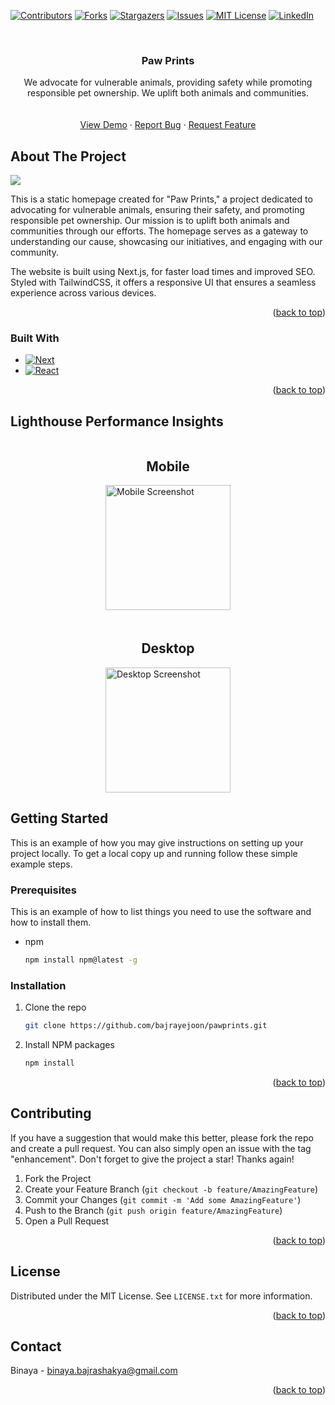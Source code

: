 
<a id="readme-top"></a>



<!-- PROJECT SHIELDS -->

[![Contributors][contributors-shield]][contributors-url]
[![Forks][forks-shield]][forks-url]
[![Stargazers][stars-shield]][stars-url]
[![Issues][issues-shield]][issues-url]
[![MIT License][license-shield]][license-url]
[![LinkedIn][linkedin-shield]][linkedin-url]



<!-- PROJECT LOGO -->
<br />
<div align="center">
 

<h3 align="center">Paw Prints</h3>

  <p align="center">
    We advocate for vulnerable animals, providing safety while promoting responsible pet ownership. We uplift both animals and communities.
    <br />
    <br />
    <br />
    <a href="https://pawprints-one.vercel.app/">View Demo</a>
    ·
    <a href="https://github.com/bajrayejoon/pawprints/issues/new?labels=bug&template=bug-report---.md">Report Bug</a>
    ·
    <a href="https://github.com/bajrayejoon/pawprints/issues/new?labels=enhancement&template=feature-request---.md">Request Feature</a>
  </p>
</div>


<!-- ABOUT THE PROJECT -->
## About The Project

![](https://github.com/BajraYeJoon/assets/blob/main/Screenshot%20from%202024-06-28%2013-24-21.png)


This is a static homepage created for "Paw Prints," a project dedicated to advocating for vulnerable animals, ensuring their safety, and promoting responsible pet ownership. Our mission is to uplift both animals and communities through our efforts. The homepage serves as a gateway to understanding our cause, showcasing our initiatives, and engaging with our community.

The website is built using Next.js,  for faster load times and improved SEO. Styled with TailwindCSS, it offers a responsive UI that ensures a seamless experience across various devices. 


<p align="right">(<a href="#readme-top">back to top</a>)</p>



### Built With

* [![Next][Next.js]][Next-url]
* [![React][React.js]][React-url]


<p align="right">(<a href="#readme-top">back to top</a>)</p>


## Lighthouse Performance Insights
<div style="display: flex; flex-direction: column; align-items: center;">
  <h2>Mobile</h2>
  <img src="https://github.com/BajraYeJoon/assets/blob/main/Screenshot%20from%202024-06-28%2012-57-41.png" alt="Mobile Screenshot" style="width: 200px; height: auto; margin-bottom: 20px;">

  <h2>Desktop</h2>
  <img src="https://github.com/BajraYeJoon/assets/blob/main/Screenshot%20from%202024-06-28%2012-58-27.png" alt="Desktop Screenshot" style="width: 200px; height: auto;">
</div>



<!-- GETTING STARTED -->
## Getting Started

This is an example of how you may give instructions on setting up your project locally.
To get a local copy up and running follow these simple example steps.

### Prerequisites

This is an example of how to list things you need to use the software and how to install them.
* npm
  ```sh
  npm install npm@latest -g
  ```

### Installation


1. Clone the repo
   ```sh
   git clone https://github.com/bajrayejoon/pawprints.git
   ```
2. Install NPM packages
   ```sh
   npm install
   ```

<p align="right">(<a href="#readme-top">back to top</a>)</p>


<!-- CONTRIBUTING -->
## Contributing

If you have a suggestion that would make this better, please fork the repo and create a pull request. You can also simply open an issue with the tag "enhancement".
Don't forget to give the project a star! Thanks again!

1. Fork the Project
2. Create your Feature Branch (`git checkout -b feature/AmazingFeature`)
3. Commit your Changes (`git commit -m 'Add some AmazingFeature'`)
4. Push to the Branch (`git push origin feature/AmazingFeature`)
5. Open a Pull Request

<p align="right">(<a href="#readme-top">back to top</a>)</p>


<!-- LICENSE -->
## License

Distributed under the MIT License. See `LICENSE.txt` for more information.

<p align="right">(<a href="#readme-top">back to top</a>)</p>



<!-- CONTACT -->
## Contact

Binaya - binaya.bajrashakya@gmail.com


<p align="right">(<a href="#readme-top">back to top</a>)</p>



<!-- MARKDOWN LINKS & IMAGES -->
<!-- https://www.markdownguide.org/basic-syntax/#reference-style-links -->
[contributors-shield]: https://img.shields.io/github/contributors/bajrayejoon/pawprints.svg?style=for-the-badge
[contributors-url]: https://github.com/bajrayejoon/pawprints/graphs/contributors
[forks-shield]: https://img.shields.io/github/forks/bajrayejoon/pawprints.svg?style=for-the-badge
[forks-url]: https://github.com/bajrayejoon/pawprints/network/members
[stars-shield]: https://img.shields.io/github/stars/github_username/repo_name.svg?style=for-the-badge
[stars-url]: https://github.com/bajrayejoon/pawprints/stargazers
[issues-shield]: https://img.shields.io/github/issues/github_username/repo_name.svg?style=for-the-badge
[issues-url]: https://github.com/bajrayejoon/pawprints/issues
[license-shield]: https://img.shields.io/github/license/github_username/repo_name.svg?style=for-the-badge
[license-url]: https://github.com/bajrayejoon/pawprints/blob/master/LICENSE.txt
[linkedin-shield]: https://img.shields.io/badge/-LinkedIn-black.svg?style=for-the-badge&logo=linkedin&colorB=555
[linkedin-url]: https://linkedin.com/in/linkedin_username
[product-screenshot]: images/screenshot.png
[Next.js]: https://img.shields.io/badge/next.js-000000?style=for-the-badge&logo=nextdotjs&logoColor=white
[Next-url]: https://nextjs.org/
[React.js]: https://img.shields.io/badge/React-20232A?style=for-the-badge&logo=react&logoColor=61DAFB
[React-url]: https://reactjs.org/
[Vue.js]: https://img.shields.io/badge/Vue.js-35495E?style=for-the-badge&logo=vuedotjs&logoColor=4FC08D
[Vue-url]: https://vuejs.org/
[Angular.io]: https://img.shields.io/badge/Angular-DD0031?style=for-the-badge&logo=angular&logoColor=white
[Angular-url]: https://angular.io/
[Svelte.dev]: https://img.shields.io/badge/Svelte-4A4A55?style=for-the-badge&logo=svelte&logoColor=FF3E00
[Svelte-url]: https://svelte.dev/
[Laravel.com]: https://img.shields.io/badge/Laravel-FF2D20?style=for-the-badge&logo=laravel&logoColor=white
[Laravel-url]: https://laravel.com
[Bootstrap.com]: https://img.shields.io/badge/Bootstrap-563D7C?style=for-the-badge&logo=bootstrap&logoColor=white
[Bootstrap-url]: https://getbootstrap.com
[JQuery.com]: https://img.shields.io/badge/jQuery-0769AD?style=for-the-badge&logo=jquery&logoColor=white
[JQuery-url]: https://jquery.com 
